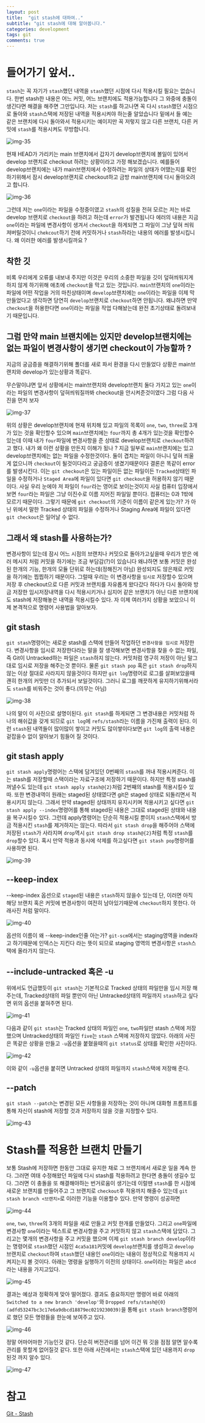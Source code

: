 ```yaml
---
layout: post
title:  "git stash에 대하여.."
subtitle: "git stash에 대해 알아봅니다."
categories: development
tags: git
comments: true
---
```

# 들어가기 앞서..

`stash`는 꼭 자기가 `stash`했던 내역을 `stash`했던 시점에 다시 적용시킬 필요는 없습니다. 한번 stash한 내용은 어느 커밋, 어느 브랜치에도 적용가능합니다 그 와중에 충돌이 생긴다면 해결을 해주면 그만입니다. 저는 `stash`를 하고나면 꼭 다시 `stash`했던 시점으로 돌아와 `stash`스택에 저장된 내역을 적용시켜야 하는줄 알았습니다 밑에서 들 예는 같은 브랜치에 다시 돌아와서 적용시키는 예이지만 꼭 저렇지 않고 다른 브랜치, 다른 커밋에 `stash`를 적용시켜도 무방합니다.

![img-35](https://user-images.githubusercontent.com/44861205/124279746-d0307480-db82-11eb-96c7-98939cc8ae1b.png)


현재 HEAD가 가리키는 main 브랜치에서 갑자기 develop브랜치에 볼일이 있어서 develop 브랜치로 checkout 하려는 상황이라고 가정 해보겠습니다. 예를들어 develop브랜치에는 내가 main브랜치에서 수정하려는 파일의 상태가 어땠는지를 확인하기위해서 잠시 develop브랜치로 checkout하고 금방 main브랜치에 다시 돌아오려고 합니다.

![img-36](https://user-images.githubusercontent.com/44861205/124279820-e3434480-db82-11eb-8dd5-7d9849822ad9.png)


그런데 저는 `one`이라는 파일을 수정중이였고 `stash`의 성질을 전혀 모르는 저는 바로 develop 브랜치로 `checkout`을 하려고 하는데 `error`가 발견됩니다 에러의 내용은 지금 `one`이라는 파일에 변경사항이 생겨서 `checkout`을 하게되면 그 파일이 그냥 덮혀 씌워져버릴것이니 `chekcout`하기 전에 커밋하거나 `stash`하라는 내용의 에러를 발생시킵니다. 왜 이러한 에러를 발생시킬까요 ?

## 착한 깃

비록 우리에게 오류를 내보내 주지만 이것은 우리의 소중한 파일을 깃이 덮혀씌워지게 하지 않게 하기위해 애초에 `checkout`을 막고 있는 것입니다. `main`브랜치의 `one`이라는 파일에 어떤 작업을 거의 마친상태이며 `develop`브랜치에는 `one`이라는 파일을 이제 막 만들었다고 생각하면 당연히 `develop`브랜치로 `checkout`하면 안됩니다. 왜냐하면 만약 `checkout`을 허용한다면 `one`이라는 파일을 작업 다해놨는데 완전 초기상태로 돌려보내기 때문입니다.

## 그럼 만약 main 브랜치에는 있지만 develop브랜치에는 없는 파일이 변경사항이 생기면 checkout이 가능할까 ?

지금의 궁금증을 해결하기위해 폴더를 새로 파서 환경을 다시 만들었다 상황은 main브랜치와 develop가 있는상황과 똑같다.

무슨말이냐면 앞서 상황에서는 main브랜치와 develop브랜치 둘다 가지고 있는 `one`이라는 파일의 변경사항이 덮혀씌워질까봐 checkout을 안시켜준것이였다 그럼 다음 사진을 먼저 보자

![img-37](https://user-images.githubusercontent.com/44861205/124279840-eb9b7f80-db82-11eb-8e6e-fa7747bec186.png)


위의 상황은 develop브랜치에 현재 위치해 있고 파일의 목록이 `one`, `two`, `three`로 3개가 있는 것을 확인할수 있으며 `main`브랜치에는 `four`까지 총 4개가 있는것을 확인할수 있는데 이때 내가 `four`파일에 변경사항을 준 상태로 develop브랜치로 `checkout`하려고 했다. 내가 왜 이런 상황을 만든지 이해가 됬나 ? 지금 일부로 `main`브랜치에는 있고 develop브랜치에는 없는 파일을 수정한것이다. 둘이 겹치는 파일이 아니니 덮혀 씌울게 없으니까 `checkout`이 될것이다라고 궁금증이 생겼기때문이다 결론은 똑같이 error를 발생시킨다. 이는 `git checkout`은 있는 파일이든 없는 파일이든 `Tracked`상태인 파일을 수정하거나 `Staged Area`에 파일이 있다면 `git checkout`을 허용하지 않기 때문이다. 사실 우리 눈에야 저 파일이 `four`라는 영어로 보이는것이지 사실 컴퓨터 입장에서 보면 `four`라는 파일은 그냥 이진수로 이름 지어진 파일일 뿐이다. 컴퓨터는 0과 1밖에 모르기 때문이다. 그렇기 때문에 `git checkout`의 기준이 이름이 같은게 있는가? 가 아닌 위에서 말한 Tracked 상태의 파일을 수정하거나 Staging Area에 파일이 있다면 `git checkout`은 일어날 수 없다.

## 그래서 왜 stash를 사용하는가?

변경사항이 있는데 잠시 어느 시점의 브랜치나 커밋으로 돌아가고싶을때 우리가 받은 에러 메시지 처럼 커밋을 하기에는 조금 부담감(?)이 있습니다 왜냐하면 보통 커밋은 완성된 한개의 기능, 한개의 모듈 단위로 하는데(정해진거 아님) 완성되지도 않은채로 커밋을 하기에는 찝찝하기 때문이다. 그럴때 우리는 이 변경사항을 `임시로` 저장할수 있으며 저장 후 checkout으로 다른 커밋과 브랜치를 자유롭게 왔다갔다 하다가 다시 돌아와 방금 저장한 임시저장내역을 다시 적용시키거나 심지어 같은 브랜치가 아닌 다른 브랜치에도 stash에 저장해놓은 내역을 적용시킬수 있다. 자 이제 여러가지 상황을 보았으니 이제 본격적으로 명령어 사용법을 알아보자.

## git stash

`git stash`명령어는 새로운 stash를 스택에 만들어 작업하던 `변경사항을 임시로` 저장한다. 변경사항을 임시로 저장한다라는 말을 잘 생각해보면 변경사항을 찾을 수 없는 파일, 즉 Git이 Untracked하는 파일은 `stash`하지 않는다. 커밋처럼 영구히 저장이 아닌 말그대로 임시로 저장을 해주는것 뿐이다. 물론 `git stash pop` 혹은 `git stash drop`하지 않는 이상 절대로 사라지지 않을것이다 하지만 `git log`명령어로 로그를 살펴보았을때 괜히 한개의 커밋만 더 추가되서 보일것이다. 그러니 로그를 깨끗하게 유지하기위해서라도 `stash`를 비워주는 것이 좋다.(의무는 아님)

![img-38](https://user-images.githubusercontent.com/44861205/124279887-f9510500-db82-11eb-9efa-5188c7b37a68.png)


나의 말이 이 사진으로 설명이된다. `git stash`를 하게되면 그 변경내용은 커밋처럼 하나의 해쉬값을 갖게 되므로 `git log`에 `refs/stash`라는 이름을 가진채 출력이 된다. 이런 `stash`된 내역들이 많이많이 쌓이고 커밋도 많이쌓이다보면 `git log`의 출력 내용은 겉잡을수 없이 알아보기 힘들어 질 것이다.

## git stash apply

`git stash apply`명령어는 스택에 담겨있던 0번째의 `stash`를 꺼내 적용시켜준다. 이는 stash를 저장할때 스택이라는 자료구조에 저장하기 때문이다. 하지만 특정 stash를 꺼낼수도 있는데 `git stash apply stash@{2}`처럼 2번째의 stash를 적용시킬수 있따. 또한 변경내역이 원래는 staged된 상태였다면 git은 staged 상태로 되돌리면서 적용시키지 않는다. 그래서 만약 staged된 상태까지 유지시키며 적용시키고 싶다면 `git stash apply --index`명령어를 통해 staged된 내용은 그대로 staged된 상태와 내용을 복구시킬수 있다. 그런데 apply명령어는 단순히 적용시킬 뿐이지 `stash`스택에서 방금 적용시킨 `stash`를 제거하지는 않는다. 따라서 `git stash drop`을 해주어야 스택에 저장된 `stash`가 사라지며 `drop`역시 `git stash drop stash@{2}`처럼 특정 `stash`를 `drop`할수 있다. 혹시 만약 적용과 동시에 삭제를 하고싶다면 `git stash pop`명령어를 사용하면 된다.

![img-39](https://user-images.githubusercontent.com/44861205/124279929-053cc700-db83-11eb-9ad8-05c1d7563afa.png)

## \--keep-index

\--keep-index 옵션으로 `staged`된 내용은 `stash`하지 않을수 있는데 단, 이러면 아직 해당 브랜치 혹은 커밋에 변경사항이 여전히 남아있기때문에 `checkout`하지 못한다. 아래사진 처럼 말이다.

![img-40](https://user-images.githubusercontent.com/44861205/124279961-0ec62f00-db83-11eb-859c-d8b28c04e1bd.png)


옵션의 이름이 왜 --keep-index인줄 아는가? `git-scm`에서는 staging영역을 index라고 하기때문에 인덱스는 지킨다 라는 뜻이 되므로 staging 영역의 변경사항은 `stash`스택에 올라가지 않는다.

## \--include-untracked 혹은 -u

위에서도 언급했듯이 `git stash`는 기본적으로 Tracked 상태의 파일만을 임시 저장 해주는데, Tracked상태의 파일 뿐만이 아닌 Untracked상태의 파일까지 `stash`하고 싶다면 위의 옵션을 붙혀주면 된다.

![img-41](https://user-images.githubusercontent.com/44861205/124279985-171e6a00-db83-11eb-9a90-393f26448329.png)


다음과 같이 `git stash`는 Tracked 상태의 파일인 `one`, `two`파일만 stash 스택에 저장했으며 Untracked상태의 파일인 `five`는 `stash` 스택에 저장하지 않았다. 아래의 사진은 똑같은 상황을 만들고 `-u`옵션을 붙혔을때의 `git status`로 상태를 확인한 사진이다.

![img-42](https://user-images.githubusercontent.com/44861205/124280010-21d8ff00-db83-11eb-9ca5-ecee9ccef2cc.png)


이와 같이 `-u`옵션을 붙히면 Untracked 상태의 파일까지 `stash`스택에 저장해 준다.

## \--patch

`git stash --patch`는 변경된 모든 사항들을 저장하는 것이 아니며 대화형 프롬프트를 통해 자신이 stash에 저장할 것과 저장하지 않을 것을 지정할수 있다.

![img-43](https://user-images.githubusercontent.com/44861205/124280042-2bfafd80-db83-11eb-92cc-748c12123fe2.png)


# Stash를 적용한 브랜치 만들기

보통 Stash에 저장하면 한동안 그대로 유지한 채로 그 브랜치에서 새로운 일을 계속 한다. 그러면 여태 수정해왔던 파일에 다시 stash를 적용하려고 한다면 충돌이 생길수 있다. 그러면 이 충돌을 또 해결해야하는 번거로움이 생기는데 이럴땐 `stash`를 한 시점에 새로운 브랜치를 만들어주고 그 브랜치로 `checkout`후 적용까지 해줄수 있는데 `git stash branch <브랜치>`로 이러한 기능을 이용할수 있다. 만약 명령이 성공하면

![img-44](https://user-images.githubusercontent.com/44861205/124280060-33baa200-db83-11eb-8808-64b108e23c18.png)


`one`, `two`, `three`의 3개의 파일을 새로 만들고 커밋 한개를 만들었다. 그리고 `one`파일에 변경사항 `one`이라는 텍스트로 변경사항을 주고 커밋하지 않고 `stash`스택에 담았다. 그리고는 몇개의 변경사항을 주고 커밋을 했으며 이제 `git stash branch develop`이라는 명령어로 `stash`했던 시점인 `4ca5a181`커밋에 `develop`브랜치를 생성하고 `develop` 브랜치로 `checkout`하여 `stash`했던 내용인 `one`이라는 내용이 정상적으로 적용까지 시켜지는지 볼 것이다. 아래는 명령을 실행하기 이전의 상태이다. `one`이라는 파일은 `abcd`라는 내용을 가지고있다.

![img-45](https://user-images.githubusercontent.com/44861205/124280095-3cab7380-db83-11eb-9d3d-8abf009263ff.png)


결과는 예상과 정확하게 맞아 떨어졌다. 결과도 중요하지만 명령어 바로 아래의 `Switched to a new branch 'develop'`와 `Dropped refs/stash@{0} (adfd53247bc3c17e6a9dbcd18879ec0219230039)`을 통해 `git stash branch`명령어로 했던 모든 명령들을 한눈에 보여주고 있다.

![img-46](https://user-images.githubusercontent.com/44861205/124280119-4339eb00-db83-11eb-98fe-429d15fc9973.png)


정말 어마어마한 기능인것 같다. 단순히 버전관리를 넘어 이건 뭐 깃을 점점 알면 알수록 관리를 못할게 없어질것 같다. 또한 아래 사진에서는 `stash`스택에 있던 내용까지 `drop`된것 까지 알수 있다.

![img-47](https://user-images.githubusercontent.com/44861205/124280142-4af98f80-db83-11eb-9692-391227977593.png)


# 참고

[Git - Stash](https://git-scm.com/book/ko/v2/Git-%EB%8F%84%EA%B5%AC-Stashing%EA%B3%BC-Cleaning)